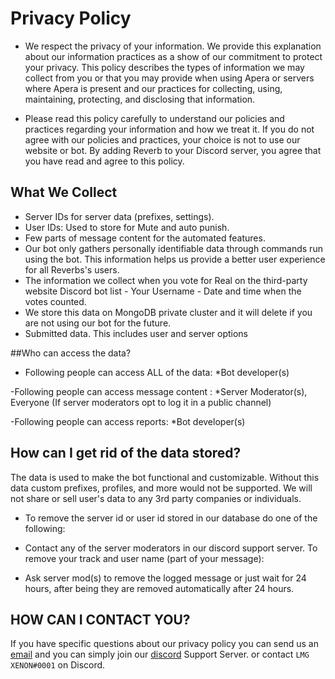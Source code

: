 # Privacy Policy
- We respect the privacy of your information. We provide this explanation about our information practices as a show of our commitment to protect your privacy. This policy describes the types of information we may collect from you or that you may provide when using Apera or servers where Apera is present and our practices for collecting, using, maintaining, protecting, and disclosing that information.


- Please read this policy carefully to understand our policies and practices regarding your information and how we treat it. If you do not agree with our policies and practices, your choice is not to use our website or bot. By adding Reverb to your Discord server, you agree that you have read and agree to this policy.



## What We Collect
- Server IDs for server data (prefixes, settings).
- User IDs: Used to store for Mute and auto punish.
- Few parts of message content for the automated features.
- Our bot only gathers personally identifiable data through commands run using the bot. This information helps us provide a better user experience for all Reverbs's users.
- The information we collect when you vote for Real on the third-party website Discord bot list
        - Your Username
        - Date and time when the votes counted.
- We store this data on MongoDB private cluster and it will delete if you are not using our bot for the future.
- Submitted data. This includes user and server options

##Who can access the data?
- Following people can access ALL of the data:
*Bot developer(s)

-Following people can access message content :
*Server Moderator(s), Everyone (If server moderators opt to log it in a public channel)

-Following people can access reports:
*Bot developer(s)

## How can I get rid of the data stored?
The data is used to make the bot functional and customizable. Without this data custom prefixes, profiles, and more would not be supported. We will not share or sell user's data to any 3rd party companies or individuals. 
- To remove the server id or user id stored in our database do one of the following:

- Contact any of the server moderators in our discord support server.
To remove your track and user name (part of your message):

- Ask server mod(s) to remove the logged message or just wait for 24 hours, after being they are removed automatically after 24 hours.
## HOW CAN I CONTACT YOU?
If you have specific questions about our privacy policy you can send us an [email](jefflopez90665104@gmail.com) and you can simply join our [discord](https://discord.gg/vFKS2xff) Support Server. or contact `LMG XENON#0001` on Discord.
